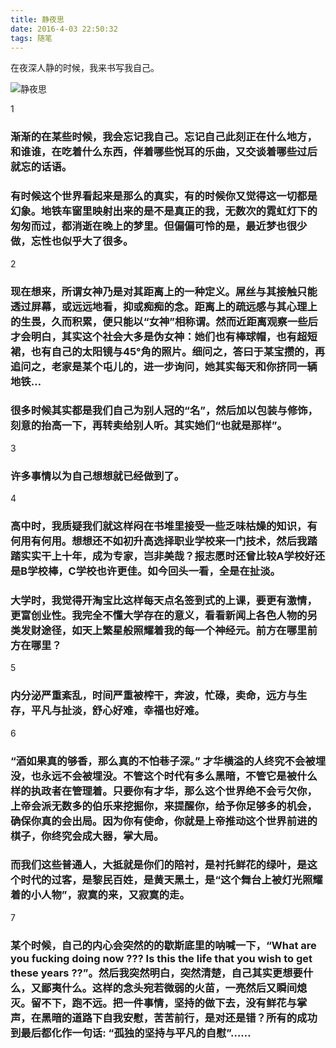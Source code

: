 ```yaml
---
title: 静夜思
date: 2016-4-03 22:50:32
tags: 随笔
---
```


在夜深人静的时候，我来书写我自己。

![静夜思](https://images.unsplash.com/photo-1457369804613-52c61a468e7d?ixlib=rb-0.3.5&q=80&fm=jpg&crop=entropy&w=504&fit=max&s=f970569757f900368f1cf68f46cb92bb)

<!-- more -->

1
### 渐渐的在某些时候，我会忘记我自己。忘记自己此刻正在什么地方，和谁谁，在吃着什么东西，伴着哪些悦耳的乐曲，又交谈着哪些过后就忘的话语。

### 有时候这个世界看起来是那么的真实，有的时候你又觉得这一切都是幻象。地铁车窗里映射出来的是不是真正的我，无数次的霓虹灯下的匆匆而过，都消逝在晚上的梦里。但偏偏可怜的是，最近梦也很少做，忘性也似乎大了很多。

2
### 现在想来，所谓女神乃是对其距离上的一种定义。屌丝与其接触只能透过屏幕，或远远地看，抑或痴痴的念。距离上的疏远感与其心理上的生畏，久而积累，便只能以“女神”相称谓。然而近距离观察一些后才会明白，其实这个社会大多是伪女神：她们也有棒球帽，也有超短裙，也有自己的太阳镜与45°角的照片。细问之，答曰于某宝攒的，再追问之，老家是某个屯儿的，进一步询问，她其实每天和你挤同一辆地铁…

### 很多时候其实都是我们自己为别人冠的“名”，然后加以包装与修饰，刻意的抬高一下，再转卖给别人听。其实她们“也就是那样”。

3
### 许多事情以为自己想想就已经做到了。

4
### 高中时，我质疑我们就这样闷在书堆里接受一些乏味枯燥的知识，有何用有何用。想想还不如初升高选择职业学校来一门技术，然后我踏踏实实干上十年，成为专家，岂非美哉？报志愿时还曾比较A学校好还是B学校棒，C学校也许更佳。如今回头一看，全是在扯淡。

### 大学时，我觉得开淘宝比这样每天点名签到式的上课，要更有激情，更富创业性。我完全不懂大学存在的意义，看看新闻上各色人物的另类发财途径，如天上繁星般照耀着我的每一个神经元。前方在哪里前方在哪里？

5
### 内分泌严重紊乱，时间严重被榨干，奔波，忙碌，卖命，远方与生存，平凡与扯淡，舒心好难，幸福也好难。

6
### “酒如果真的够香，那么真的不怕巷子深。” 才华横溢的人终究不会被埋没，也永远不会被埋没。不管这个时代有多么黑暗，不管它是被什么样的执政者在管理着。只要你有才华，那么这个世界绝不会亏欠你，上帝会派无数多的伯乐来挖掘你，来提醒你，给予你足够多的机会，确保你真的会出局。因为你有使命，你就是上帝推动这个世界前进的棋子，你终究会成大器，掌大局。

### 而我们这些普通人，大抵就是你们的陪衬，是衬托鲜花的绿叶，是这个时代的过客，是黎民百姓，是黄天黑土，是“这个舞台上被灯光照耀着的小人物”，寂寞的来，又寂寞的走。

7
### 某个时候，自己的内心会突然的的歇斯底里的呐喊一下，“What are you fucking doing now ??? Is this the life that you wish to get these years ??”。然后我突然明白，突然清楚，自己其实更想要什么，又鄙夷什么。这样的念头宛若微弱的火苗，一亮然后又瞬间熄灭。留不下，跑不远。把一件事情，坚持的做下去，没有鲜花与掌声，在黑暗的道路下自我安慰，苦苦前行，是对还是错？所有的成功到最后都化作一句话: “孤独的坚持与平凡的自慰”……
